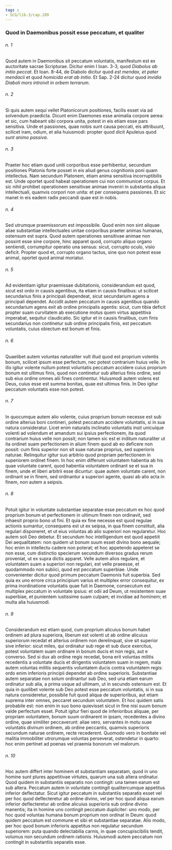 ```yaml
---
tags : 
- SCG/lib.3/cap.109
---
```


### Quod in Daemonibus possit esse peccatum, et qualiter

###### n. 1
Quod autem in Daemonibus sit peccatum voluntatis, manifestum est ex auctoritate sacrae Scripturae. Dicitur enim I Ioan. 3-3, quod *Diabolus ab initio peccat*. Et Ioan. 8-44, de Diabolo dicitur quod *est mendax, et pater mendacii* et quod *homicida erat ab initio*. Et Sap. 2-24 dicitur quod *invidia Diaboli mors introivit in orbem terrarum*.

###### n. 2
Si quis autem sequi vellet Platonicorum positiones, facilis esset via ad solvendum praedicta. Dicunt enim Daemones esse animalia corpore aerea: et sic, cum habeant sibi corpora unita, potest in eis etiam esse pars sensitiva. Unde et passiones, quae nobis sunt causa peccati, eis attribuunt, scilicet iram, odium, et alia huiusmodi: propter quod dicit Apuleius quod *sunt animo passiva*.

###### n. 3
Praeter hoc etiam quod uniti corporibus esse perhibentur, secundum positiones Platonis forte posset in eis aliud genus cognitionis poni quam intellectus. Nam secundum Platonem, etiam anima sensitiva incorruptibilis est. Unde oportet quod habeat operationem cui non communicet corpus. Et sic nihil prohibet operationem sensitivae animae inveniri in substantia aliqua intellectuali, quamvis corpori non unita: et per consequens passiones. Et sic manet in eis eadem radix peccandi quae est in nobis.

###### n. 4
Sed utrumque praemissorum est impossibile. Quod enim non sint aliquae aliae substantiae intellectuales unitae corporibus praeter animas humanas, ostensum est supra. Quod autem operationes sensitivae animae non possint esse sine corpore, hinc apparet quod, corrupto aliquo organo sentiendi, corrumpitur operatio una sensus: sicut, corrupto oculo, visio deficit. Propter quod et, corrupto organo tactus, sine quo non potest esse animal, oportet quod animal moriatur.

###### n. 5
Ad evidentiam igitur praemissae dubitationis, considerandum est quod, sicut est ordo in causis agentibus, ita etiam in causis finalibus: ut scilicet secundarius finis a principali dependeat, sicut secundarium agens a principali dependet. Accidit autem peccatum in causis agentibus quando secundarium agens exit ab ordine principalis agentis: sicut, cum tibia deficit propter suam curvitatem ab executione motus quem virtus appetitiva imperabat, sequitur claudicatio. Sic igitur et in causis finalibus, cum finis secundarius non continetur sub ordine principalis finis, est peccatum voluntatis, cuius obiectum est bonum et finis.

###### n. 6
Quaelibet autem voluntas naturaliter vult illud quod est proprium volentis bonum, scilicet ipsum esse perfectum, nec potest contrarium huius velle. In illo igitur volente nullum potest voluntatis peccatum accidere cuius proprium bonum est ultimus finis, quod non continetur sub alterius finis ordine, sed sub eius ordine omnes alii fines continentur. Huiusmodi autem volens est Deus, cuius esse est summa bonitas, quae est ultimus finis. In Deo igitur peccatum voluntatis esse non potest.

###### n. 7
In quocumque autem alio volente, cuius proprium bonum necesse est sub ordine alterius boni contineri, potest peccatum accidere voluntatis, si in sua natura consideratur. Licet enim naturalis inclinatio voluntatis insit unicuique volenti ad volendum et amandum sui ipsius perfectionem, ita quod contrarium huius velle non possit; non tamen sic est ei inditum naturaliter ut ita ordinet suam perfectionem in alium finem quod ab eo deficere non possit: cum finis superior non sit suae naturae proprius, sed superioris naturae. Relinquitur igitur suo arbitrio quod propriam perfectionem in superiorem ordinet finem. In hoc enim differunt voluntatem habentia ab his quae voluntate carent, quod habentia voluntatem ordinant se et sua in finem, unde et liberi arbitrii esse dicuntur: quae autem voluntate carent, non ordinant se in finem, sed ordinantur a superiori agente, quasi ab alio acta in finem, non autem a seipsis.

###### n. 8
Potuit igitur in voluntate substantiae separatae esse peccatum ex hoc quod proprium bonum et perfectionem in ultimum finem non ordinavit, sed inhaesit proprio bono ut fini. Et quia ex fine necesse est quod regulae actionis sumantur, consequens est ut ex seipsa, in qua finem constituit, alia regulari disponeret, et ut eius voluntas ab alio superiori non regularetur. Hoc autem soli Deo debetur. Et secundum hoc intelligendum est quod appetiit Dei aequalitatem: non quidem ut bonum suum esset divino bono aequale; hoc enim in intellectu cadere non poterat; et hoc appetendo appeteret se non esse, cum distinctio specierum secundum diversos gradus rerum proveniat, ut ex supra dictis apparet. Velle autem alios regulare, et voluntatem suam a superiori non regulari, est velle praeesse, et quodammodo non subiici, quod est peccatum superbiae. Unde convenienter dicitur quod primum peccatum Daemonis fuit superbia. Sed quia ex uno errore circa principium varius et multiplex error consequitur, ex prima inordinatione voluntatis quae fuit in Daemone, consecutum est multiplex peccatum in voluntate ipsius: et odii ad Deum, ut resistentem suae superbiae, et punientem iustissime suam culpam; et invidiae ad hominem; et multa alia huiusmodi.

###### n. 9
Considerandum est etiam quod, cum proprium alicuius bonum habet ordinem ad plura superiora, liberum est volenti ut ab ordine alicuius superiorum recedat et alterius ordinem non derelinquat, sive sit superior sive inferior: sicut miles, qui ordinatur sub rege et sub duce exercitus, potest voluntatem suam ordinare in bonum ducis et non regis, aut e converso. Sed si dux ab ordine regis recedat, bona erit voluntas militis recedentis a voluntate ducis et dirigentis voluntatem suam in regem, mala autem voluntas militis sequentis voluntatem ducis contra voluntatem regis: ordo enim inferioris principii dependet ab ordine superioris. Substantiae autem separatae non solum ordinantur sub Deo, sed una etiam earum ordinatur sub alia, a prima usque ad ultimam, ut in secundo ostensum est. Et quia in quolibet volente sub Deo potest esse peccatum voluntatis, si in sua natura consideretur, possibile fuit quod aliqua de superioribus, aut etiam suprema inter omnes, peccaret secundum voluntatem. Et hoc quidem satis probabile est: non enim in suo bono quievisset sicut in fine nisi suum bonum valde perfectum esset. Potuit igitur fieri quod de inferioribus aliquae, per propriam voluntatem, bonum suum ordinarent in ipsam, recedentes a divino ordine, quae similiter peccaverunt: aliae vero, servantes in motu suae voluntatis divinum ordinem, ab ordine peccantis, quamvis superioris secundum naturae ordinem, recte recederent. Quomodo vero in bonitate vel malitia immobiliter utrorumque voluntas perseverat, ostendetur in quarto: hoc enim pertinet ad poenas vel praemia bonorum vel malorum.

###### n. 10
Hoc autem differt inter hominem et substantiam separatam, quod in uno homine sunt plures appetitivae virtutes, quarum una sub altera ordinatur. Quod quidem in substantiis separatis non contingit: una tamen earum est sub altera. Peccatum autem in voluntate contingit qualitercumque appetitus inferior deflectatur. Sicut igitur peccatum in substantiis separatis esset vel per hoc quod deflecteretur ab ordine divino, vel per hoc quod aliqua earum inferior deflecteretur ab ordine alicuius superioris sub ordine divino manentis; ita in homine uno contingit peccatum dupliciter: uno modo, per hoc quod voluntas humana bonum proprium non ordinat in Deum: quod quidem peccatum est commune et sibi et substantiae separatae. Alio modo, per hoc quod bonum inferioris appetitus non regulatur secundum superiorem: puta quando delectabilia carnis, in quae concupiscibilis tendit, volumus non secundum ordinem rationis. Huiusmodi autem peccatum non contingit in substantiis separatis esse.

